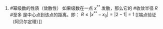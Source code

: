 1. #幂级数的性质（敛散性）    如果级数在一点 $x^{**}$ 发散，那么它的 #收敛半径 $R$ #至多 是中心点到该点的距离。即：
    $R \le |x^{**} - x_0| = |2 - 1| = 1$ 
    [[端点验证（阿贝尔定理）]]